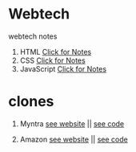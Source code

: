 # Webtech

webtech notes

1. HTML [Click for Notes](https://www.saketbhatnagar.in/html)
2. CSS [Click for Notes](https://www.saketbhatnagar.in/css)
3. JavaScript [Click for Notes](https://www.saketbhatnagar.in/js)

# clones

1. Myntra [see website](https://rahullkumr.github.io/webtech/xyz) || [see code](https://github.com/Rahullkumr/webtech/tree/myntra_clone)

2. Amazon [see website](https://rahullkumr.github.io/webtech/) || [see code](https://github.com/Rahullkumr/webtech/tree/amazon_clone)